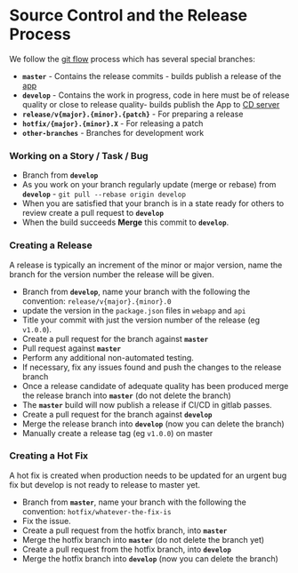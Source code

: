 # Source Control and the Release Process

We follow the [git flow](http://nvie.com/posts/a-successful-git-branching-model) process which has several special branches:

-   **`master`** - Contains the release commits - builds publish a release of the [app](https://www.litefarm.org)
-   **`develop`** - Contains the work in progress, code in here must be of release quality or close to release quality- builds publish the App to [CD server](litefarm-webapp-integration.heroku.com)
-   **`release/v{major}.{minor}.{patch}`** - For preparing a release
-   **`hotfix/{major}.{minor}.X`** - For releasing a patch
-   **`other-branches`** - Branches for development work

### Working on a Story / Task / Bug

-   Branch from **`develop`**
-   As you work on your branch regularly update (merge or rebase) from **`develop`** - `git pull --rebase origin develop`
-   When you are satisfied that your branch is in a state ready for others to review create a pull request to **`develop`**
-   When the build succeeds **Merge** this commit to **`develop`**.

### Creating a Release

A release is typically an increment of the minor or major version, name the branch for the version number the release will be given.

-   Branch from **`develop`**, name your branch with the following the convention: `release/v{major}.{minor}.0`
-   update the version in the `package.json` files in `webapp` and `api`
-   Title your commit with just the version number of the release (eg `v1.0.0`).
-   Create a pull request for the branch against **`master`**
-   Pull request against **`master`**
-   Perform any additional non-automated testing.
-   If necessary, fix any issues found and push the changes to the release branch
-   Once a release candidate of adequate quality has been produced merge the release branch into **`master`** (do not delete the branch)
-   The **`master`** build will now publish a release if CI/CD in gitlab passes.
-   Create a pull request for the branch against **`develop`**
-   Merge the release branch into **`develop`** (now you can delete the branch)
-   Manually create a release tag (eg `v1.0.0`) on master

### Creating a Hot Fix

A hot fix is created when production needs to be updated for an urgent bug fix but develop is not ready to release to master yet.

-   Branch from **`master`**, name your branch with the following the convention: `hotfix/whatever-the-fix-is`
-   Fix the issue.
-   Create a pull request from the hotfix branch, into **`master`**
-   Merge the hotfix branch into **`master`** (do not delete the branch yet)
-   Create a pull request from the hotfix branch, into **`develop`**
-   Merge the hotfix branch into **`develop`** (now you can delete the branch)

